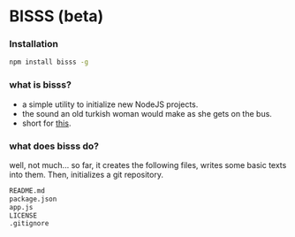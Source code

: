 # BISSS (beta)

### Installation
```sh
npm install bisss -g
```

### what is bisss?

+ a simple utility to initialize new NodeJS projects. 
+ the sound an old turkish woman would make as she gets on the bus.
+ short for [this](http://en.wikipedia.org/wiki/Basmala).

### what does bisss do?

well, not much... so far, it creates the following files, writes some basic texts into them. Then, initializes a git repository. 
```sh
README.md
package.json
app.js
LICENSE
.gitignore
``` 